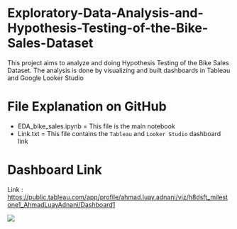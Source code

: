 # Exploratory-Data-Analysis-and-Hypothesis-Testing-of-the-Bike-Sales-Dataset

This project aims to analyze and doing Hypothesis Testing of the Bike Sales Dataset. The analysis is done by visualizing and built dashboards in Tableau and Google Looker Studio

# File Explanation on GitHub
- EDA_bike_sales.ipynb = This file is the main notebook
- Link.txt = This file contains the `Tableau` and `Looker Studio` dashboard link

# Dashboard Link
Link : https://public.tableau.com/app/profile/ahmad.luay.adnani/viz/h8dsft_milestone1_AhmadLuayAdnani/Dashboard1

<img src="https://i.imgur.com/YMzfbvV.png"></img>


